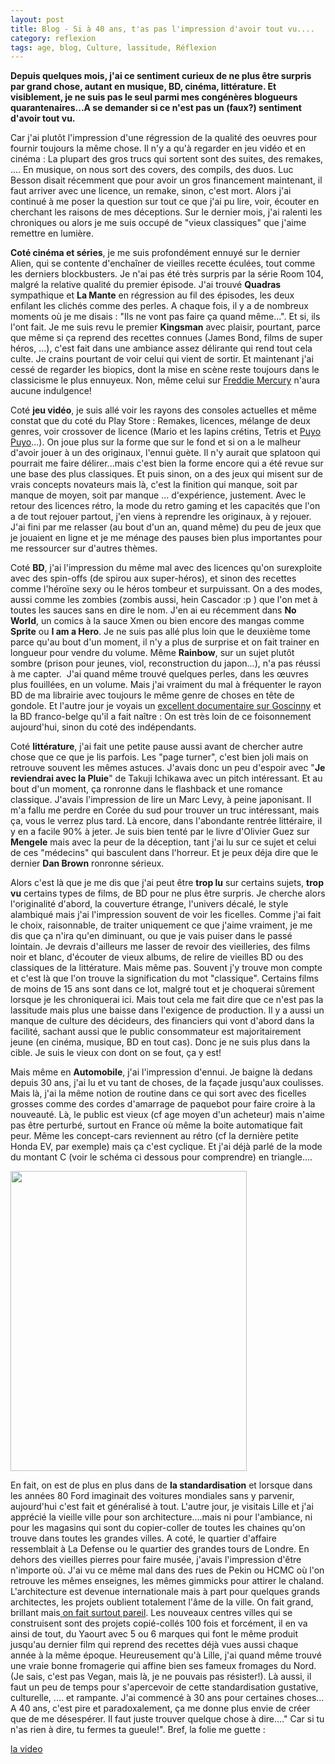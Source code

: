 ```yaml
---
layout: post
title: Blog - Si à 40 ans, t'as pas l'impression d'avoir tout vu....
category: reflexion
tags: age, blog, Culture, lassitude, Réflexion
---
```

**Depuis quelques mois, j'ai ce sentiment curieux de ne plus être surpris par grand chose, autant en musique, BD, cinéma, littérature. Et visiblement, je ne suis pas le seul parmi mes congénères blogueurs quarantenaires...A se demander si ce n'est pas un (faux?) sentiment d'avoir tout vu.**

Car j'ai plutôt l'impression d'une régression de la qualité des oeuvres pour fournir toujours la même chose. Il n'y a qu'à regarder en jeu vidéo et en cinéma : La plupart des gros trucs qui sortent sont des suites, des remakes, .... En musique, on nous sort des covers, des compils, des duos. Luc Besson disait récemment que pour avoir un gros financement maintenant, il faut arriver avec une licence, un remake, sinon, c'est mort. Alors j'ai continué à me poser la question sur tout ce que j'ai pu lire, voir, écouter en cherchant les raisons de mes déceptions. Sur le dernier mois, j'ai ralenti les chroniques ou alors je me suis occupé de "vieux classiques" que j'aime remettre en lumière.

**Coté cinéma et séries**, je me suis profondément ennuyé sur le dernier Alien, qui se contente d'enchaîner de vieilles recette éculées, tout comme les derniers blockbusters. Je n'ai pas été très surpris par la série Room 104, malgré la relative qualité du premier épisode. J'ai trouvé **Quadras** sympathique et **La Mante** en régression au fil des épisodes, les deux enfilant les clichés comme des perles. A chaque fois, il y a de nombreux moments où je me disais : "Ils ne vont pas faire ça quand même...". Et si, ils l'ont fait. Je me suis revu le premier **Kingsman** avec plaisir, pourtant, parce que même si ça reprend des recettes connues (James Bond, films de super héros, ...), c'est fait dans une ambiance assez délirante qui rend tout cela culte. Je crains pourtant de voir celui qui vient de sortir. Et maintenant j'ai cessé de regarder les biopics, dont la mise en scène reste toujours dans le classicisme le plus ennuyeux. Non, même celui sur <a href="https://cheziceman.wordpress.com/2008/08/06/queen-a-day-at-the-races/">Freddie Mercury</a> n'aura aucune indulgence!

Coté **jeu vidéo**, je suis allé voir les rayons des consoles actuelles et même constat que du coté du Play Store : Remakes, licences, mélange de deux genres, voir crossover de licence (Mario et les lapins crétins, Tetris et <a href="https://cheziceman.wordpress.com/2017/10/03/souvenir-de-gamer-les-puzzle-fighters-1990-a-nos-jours/">Puyo Puyo</a>...). On joue plus sur la forme que sur le fond et si on a le malheur d'avoir jouer à un des originaux, l'ennui guète. Il n'y aurait que splatoon qui pourrait me faire délirer...mais c'est bien la forme encore qui a été revue sur une base des plus classiques. Et puis sinon, on a des jeux qui misent sur de vrais concepts novateurs mais là, c'est la finition qui manque, soit par manque de moyen, soit par manque ... d'expérience, justement. Avec le retour des licences rétro, la mode du retro gaming et les capacités que l'on a de tout rejouer partout, j'en viens à reprendre les originaux, à y rejouer. J'ai fini par me relasser (au bout d'un an, quand même) du peu de jeux que je jouaient en ligne et je me ménage des pauses bien plus importantes pour me ressourcer sur d'autres thèmes.

Coté **BD**, j'ai l'impression du même mal avec des licences qu'on surexploite avec des spin-offs (de spirou aux super-héros), et sinon des recettes comme l'héroïne sexy ou le héros tombeur et surpuissant. On a des modes, aussi comme les zombies (zombis aussi, hein Cascador :p ) que l'on met à toutes les sauces sans en dire le nom. J'en ai eu récemment dans **No World**, un comics à la sauce Xmen ou bien encore des mangas comme **Sprite** ou **I am a Hero**. Je ne suis pas allé plus loin que le deuxième tome parce qu'au bout d'un moment, il n'y a plus de surprise et on fait trainer en longueur pour vendre du volume. Même **Rainbow**, sur un sujet plutôt sombre (prison pour jeunes, viol, reconstruction du japon...), n'a pas réussi à me capter.  J'ai quand même trouvé quelques perles, dans les œuvres plus fouillées, en un volume. Mais j'ai vraiment du mal à fréquenter le rayon BD de ma librairie avec toujours le même genre de choses en tête de gondole. Et l'autre jour je voyais un <a href="https://www.arte.tv/fr/videos/076641-000-A/rene-goscinny-notre-oncle-d-armorique/">excellent documentaire sur Goscinny</a> et la BD franco-belge qu'il a fait naître : On est très loin de ce foisonnement aujourd'hui, sinon du coté des indépendants.

Coté **littérature**, j'ai fait une petite pause aussi avant de chercher autre chose que ce que je lis parfois. Les "page turner", c'est bien joli mais on retrouve souvent les mêmes astuces. J'avais donc un peu d'espoir avec "**Je reviendrai avec la Pluie**" de Takuji Ichikawa avec un pitch intéressant. Et au bout d'un moment, ça ronronne dans le flashback et une romance classique. J'avais l'impression de lire un Marc Levy, à peine japonisant. Il m'a fallu me perdre en Corée du sud pour trouver un truc intéressant, mais ça, vous le verrez plus tard. Là encore, dans l'abondante rentrée littéraire, il y en a facile 90% à jeter. Je suis bien tenté par le livre d'Olivier Guez sur **Mengele** mais avec la peur de la déception, tant j'ai lu sur ce sujet et celui de ces "médecins" qui basculent dans l'horreur. Et je peux déja dire que le dernier **Dan Brown** ronronne sérieux.

Alors c'est là que je me dis que j'ai peut être **trop lu** sur certains sujets, **trop vu** certains types de films, de BD pour ne plus être surpris. Je cherche alors l'originalité d'abord, la couverture étrange, l'univers décalé, le style alambiqué mais j'ai l'impression souvent de voir les ficelles. Comme j'ai fait le choix, raisonnable, de traiter uniquement ce que j'aime vraiment, je me dis que ça n'ira qu'en diminuant, ou que je vais puiser dans le passé lointain. Je devrais d'ailleurs me lasser de revoir des vieilleries, des films noir et blanc, d'écouter de vieux albums, de relire de vieilles BD ou des classiques de la littérature. Mais même pas. Souvent j'y trouve mon compte et c'est là que l'on trouve la signification du mot "classique". Certains films de moins de 15 ans sont dans ce lot, malgré tout et je choquerai sûrement lorsque je les chroniquerai ici. Mais tout cela me fait dire que ce n'est pas la lassitude mais plus une baisse dans l'exigence de production. Il y a aussi un manque de culture des décideurs, des financiers qui vont d'abord dans la facilité, sachant aussi que le public consommateur est majoritairement jeune (en cinéma, musique, BD en tout cas). Donc je ne suis plus dans la cible. Je suis le vieux con dont on se fout, ça y est!

Mais même en **Automobile**, j'ai l'impression d'ennui. Je baigne là dedans depuis 30 ans, j'ai lu et vu tant de choses, de la façade jusqu'aux coulisses. Mais là, j'ai la même notion de routine dans ce qui sort avec des ficelles grosses comme des cordes d'amarrage de paquebot pour faire croire à la nouveauté. Là, le public est vieux (cf age moyen d'un acheteur) mais n'aime pas être perturbé, surtout en France où même la boite automatique fait peur. Même les concept-cars reviennent au rétro (cf la dernière petite Honda EV, par exemple) mais ça c'est cyclique. Et j'ai déjà parlé de la mode du montant C (voir le schéma ci dessous pour comprendre) en triangle....

<img class="alignnone size-medium" src="https://upload.wikimedia.org/wikipedia/commons/thumb/3/33/Three_body_styles_with_pillars_and_boxes.png/378px-Three_body_styles_with_pillars_and_boxes.png" width="378" height="480" />

En fait, on est de plus en plus dans de **la standardisation** et lorsque dans les années 80 Ford imaginait des voitures mondiales sans y parvenir, aujourd'hui c'est fait et généralisé à tout. L'autre jour, je visitais Lille et j'ai apprécié la vieille ville pour son architecture....mais ni pour l'ambiance, ni pour les magasins qui sont du copier-coller de toutes les chaines qu'on trouve dans toutes les grandes villes. A coté, le quartier d'affaire ressemblait à La Defense ou le quartier des grandes tours de Londre. En dehors des vieilles pierres pour faire musée, j'avais l'impression d'être n'importe où. J'ai vu ce même mal dans des rues de Pekin ou HCMC où l'on retrouve les mêmes enseignes, les mêmes gimmicks pour attirer le chaland. L'architecture est devenue internationale mais à part pour quelques grands architectes, les projets oublient totalement l'âme de la ville. On fait grand, brillant mais<a href="https://cheziceman.wordpress.com/2017/04/04/cinema-le-rebelle-de-king-vidor-1949/"> on fait surtout pareil</a>. Les nouveaux centres villes qui se construisent sont des projets copié-collés 100 fois et forcément, il en va ainsi de tout, du Yaourt avec 5 ou 6 marques qui font le même produit jusqu'au dernier film qui reprend des recettes déjà vues aussi chaque année à la même époque. Heureusement qu'à Lille, j'ai quand même trouvé une vraie bonne fromagerie qui affine bien ses fameux fromages du Nord. (Je sais, c'est pas Vegan, mais là, je ne pouvais pas résister!). Là aussi, il faut un peu de temps pour s'apercevoir de cette standardisation gustative, culturelle, .... et rampante. J'ai commencé à 30 ans pour certaines choses... A 40 ans, c'est pire et paradoxalement, ça me donne plus envie de créer que de me désespérer. Il faut juste trouver quelque chose à dire...." Car si tu n'as rien à dire, tu fermes ta gueule!". Bref, la folie me guette :

[la video](https://www.youtube.com/watch?v=Ul_Kotlqi3k)

&nbsp;

